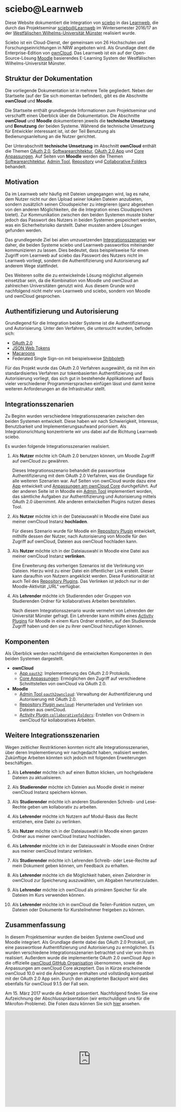 # sciebo@Learnweb
Diese Website dokumentiert die Integration von [sciebo](https://www.sciebo.de/) in das [Learnweb](https://www.uni-muenster.de/LearnWeb/learnweb2/), die durch das Projektseminar [sciebo@Learnweb](https://www.wi.uni-muenster.de/de/studierende/lehrangebot/227197) im Wintersemester 2016/17 an der [Westfälischen Wilhelms-Universität Münster](http://www.uni-muenster.de/) realisiert wurde.

Sciebo ist ein Cloud-Dienst, der gemeinsam von 26 Hochschulen und Forschungseinrichtungen in NRW angeboten wird. Als Grundlage dient die Enterprise-Edition von [ownCloud](https://owncloud.org/). Das Learnweb ist ein auf der Open-Source-Lösung [Moodle](https://moodle.org/) basierendes E-Learning System der Westfälischen Wilhelms-Universität Münster.

## Struktur der Dokumentation
Die vorliegende Dokumentation ist in mehrere Teile gegliedert. Neben der Startseite (auf der Sie sich momentan befinden), gibt es die Abschnitte **ownCloud** und **Moodle**.

Die Startseite enthält grundlegende Informationen zum Projektseminar und verschafft einen Überblick über die Dokumentation. Die Abschnitte **ownCloud** und **Moodle** dokumentieren jeweils die **technische Umsetzung** und **Benutzung** der beiden Systeme. Während die technische Umsetzung für Entwickler interessant ist, ist der Teil Benutzung als Bedienungsanleitung an die Nutzer gerichtet.

Der Unterabschnitt **technische Umsetzung** im Abschnitt **ownCloud** enthält die Themen [OAuth 2.0](/owncloud/technische-umsetzung/oauth2), [Softwarearchitektur](/owncloud/technische-umsetzung/softwarearchitektur), [OAuth 2.0 App](/owncloud/technische-umsetzung/oauth2-app) und [Core Anpassungen](/owncloud/technische-umsetzung/core-anpassungen). Auf Seiten von **Moodle** werden die Themen [Softwarearchitektur](/moodle/technische-umsetzung/softwarearchitektur), [Admin Tool](/moodle/technische-umsetzung/admin-tool), [Repository](/moodle/technische-umsetzung/repository) und [Collaborative Folders](/moodle/technische-umsetzung/activity) behandelt.

## Motivation
Da im Learnweb sehr häufig mit Dateien umgegangen wird, lag es nahe, dem Nutzer nicht nur den Upload seiner lokalen Dateien anzubieten, sondern zusätzlich seinen Cloudspeicher zu integrieren (ganz abgesehen von den anderen Möglichkeiten, die die Integration eines Cloudspeichers bietet). Zur Kommunikation zwischen den beiden Systemen musste bisher jedoch das Passwort des Nutzers in beiden Systemen gespeichert werden, was ein Sicherheitsrisiko darstellt. Daher mussten andere Lösungen gefunden werden.

Das grundlegende Ziel bei allen umzusetzenden [Integrationsszenarien](#integrationsszenarien) war daher, die beiden Systeme sciebo und Learnweb passwortlos miteinander kommunizieren zu lassen. Dies bedeutet, dass beispielsweise für einen Zugriff vom Learnweb auf sciebo das Passwort des Nutzers nicht im Learnweb vorliegt, sondern die Authentifizierung und Autorisierung auf anderem Wege stattfindet.

Des Weiteren sollte die zu entwickelnde Lösung möglichst allgemein einsetzbar sein, da die Kombination von Moodle und ownCloud an zahlreichen Universitäten genutzt wird. Aus diesem Grunde wird nachfolgend nicht mehr von Learnweb und sciebo, sondern von Moodle und ownCloud gesprochen.

## Authentifizierung und Autorisierung
Grundlegend für die Integration beider Systeme ist die Authentifizierung und Autorisierung. Unter den Verfahren, die untersucht wurden, befinden sich:

* [OAuth 2.0](https://oauth.net/2/)
* [JSON Web Tokens](https://jwt.io/)
* [Macaroons](https://research.google.com/pubs/pub41892.html)
* Federated Single Sign-on mit beispielsweise [Shibboleth](https://shibboleth.net/)

Für das Projekt wurde das OAuth 2.0 Verfahren ausgewählt, da mit ihm ein standardisiertes Verfahren zur tokenbasierten Authentifizierung und
Autorisierung vorliegt, das sich gut in bestehende Applikationen auf Basis vieler verschiedener Programmiersprachen einfügen lässt und damit keine weiteren Anforderungen an die Infrastruktur stellt.

## Integrationsszenarien
Zu Beginn wurden verschiedene Integrationsszenarien zwischen den beiden Systemen entwickelt. Diese haben wir nach Schwierigkeit, Interesse, Benutzbarkeit und Implementierungsaufwand priorisiert. Als Integrationsrichtung konzentrierte wir uns dabei auf die Richtung Learnweb <i class="fa fa-long-arrow-right" aria-hidden="true"></i> sciebo.

Es wurden folgende Integrationsszenarien realisiert.

1. Als **Nutzer** möchte ich OAuth 2.0 benutzen können, um Moodle Zugriff auf ownCloud zu gewähren. <p></p> 
Dieses Integrationsszenario behandelt die passwortlose Authentifizierung mit dem OAuth 2.0 Verfahren, was die Grundlage für alle weiteren Szenarien war. Auf Seiten von ownCloud wurde dazu eine [App](/owncloud/technische-umsetzung/oauth2-app) entwickelt und [Anpassungen am ownCloud Core](owncloud/technische-umsetzung/core-anpassungen) durchgeführt. Auf der anderen Seite ist in Moodle ein [Admin Tool](moodle/technische-umsetzung/admin-tool) implementiert worden, das sämtliche Aufgaben zur Authentifizierung und Autorisierung mittels OAuth 2.0 übernimmt. Alle anderen entwickelten Plugins nutzen dieses Tool.
   
2. Als **Nutzer** möchte ich in der Dateiauswahl in Moodle eine Datei aus meiner ownCloud Instanz **hochladen**. </p></p>
Für dieses Szenario wurde für Moodle ein [Repository Plugin](/moodle/technische-umsetzung/repository) entwickelt, mithilfe dessen der Nutzer, nach Autorisierung von Moodle für den Zugriff auf ownCloud, Dateien aus ownCloud hochladen kann.

3. Als **Nutzer** möchte ich in der Dateiauswahl in Moodle eine Datei aus meiner ownCloud Instanz **verlinken**. </p></p>
Eine Erweiterung des vorherigen Szenarios ist die Verlinkung von Dateien. Hierzu wird zu einer Datei ein öffentlicher Link erstellt. Dieser kann daraufhin von Nutzern angeklickt werden. Diese Funktionalität ist auch Teil des [Repository Plugins](/moodle/technische-umsetzung/repository). Das Verlinken ist
jedoch nur in der Moodle-Aktivität „URL“ verfügbar.

4. Als **Lehrender** möchte ich Studierenden oder Gruppen von Studierenden Ordner für kollaboratives Arbeiten bereitstellen. </p></p>
Nach diesem Integrationsszenario wurde vermehrt von Lehrenden der Universität Münster gefragt. Ein Lehrender kann mithilfe eines [Activity Plugins](moodle/technische-umsetzung/activity) für Moodle in einem Kurs Ordner erstellen, auf den Studierende Zugriff haben und den sie zu ihrer ownCloud hinzufügen können.

## Komponenten
Als Überblick werden nachfolgend die entwickelten Komponenten in den beiden Systemen dargestellt.

* **ownCloud**
	* [App `oauth2`](owncloud/technische-umsetzung/oauth2-app/): Implementierung des OAuth 2.0 Protokolls.
	* [Core Anpassungen](owncloud/technische-umsetzung/core-anpassungen/): Ermöglichen den Zugriff auf verschiedene Schnittstellen von ownCloud via OAuth 2.0.
* **Moodle**
	* [Admin Tool `oauth2owncloud`](moodle/technische-umsetzung/admin-tool): Verwaltung der Authentifizierung und Autorisierung mit OAuth 2.0.
	* [Repository Plugin `owncloud`](moodle/technische-umsetzung/repository): Herunterladen und Verlinken von Dateien aus ownCloud.
	* [Activity Plugin `collaborativefolders`](moodle/technische-umsetzung/activity): Erstellen von Ordnern in ownCloud für kollaboratives Arbeiten.

## Weitere Integrationsszenarien
Wegen zeitlicher Restriktionen konnten nicht alle Integrationsszenarien, über deren Implementierung wir nachgedacht haben, realisiert werden. Zukünftige Arbeiten könnten sich jedoch mit folgenden Erweiterungen beschäftigen.

1. Als **Lehrender** möchte ich auf einen Button klicken, um hochgeladene Dateien zu aktualisieren.

2. Als **Studierender** möchte ich Dateien aus Moodle direkt in meiner ownCloud Instanz speichern können.

3. Als **Studierender** möchte ich anderen Studierenden Schreib- und Lese-Rechte geben um kollaborativ zu arbeiten.

4. Als **Lehrender** möchte ich Nutzern auf Modul-Basis das Recht entziehen, eine Datei zu verlinken.

5. Als **Nutzer** möchte ich in der Dateiauswahl in Moodle einen ganzen Ordner aus meiner ownCloud Instanz hochladen.

6. Als **Lehrender** möchte ich in der Dateiauswahl in Moodle einen Ordner aus meiner ownCloud Instanz verlinken.

7. Als **Studierender** möchte ich Lehrenden Schreib- oder Lese-Rechte auf mein Dokument geben können, um Feedback zu erhalten.

8. Als **Lehrender** möchte ich die Möglichkeit haben, einen Zielordner in ownCloud zur Speicherung auszuwählen, um Abgaben herunterzuladen.

9. Als **Lehrender** möchte ich ownCloud als primären Speicher für alle Dateien im Kurs verwenden können.

10. Als **Lehrender** möchte ich in ownCloud die Teilen-Funktion nutzen, um Dateien oder Dokumente für Kursteilnehmer freigeben zu können.

## Zusammenfassung
In diesem Projektseminar wurden die beiden Systeme ownCloud und Moodle integriert. Als Grundlage diente dabei das OAuth 2.0 Protokoll, um eine passwortlose Authentifizierung und Autorisierung zu ermöglichen. Es wurden verschiedene Integrationsszenarien betrachtet und vier von ihnen realisiert. Außerdem wurde die implementierte OAuth 2.0 ownCloud App in die offizielle [ownCloud GitHub Organisation](https://github.com/owncloud/) übernommen, sowie die Anpassungen am ownCloud Core akzeptiert. Das in Kürze erscheinende ownCloud 10.0 wird die Änderungen enthalten und vollständig kompatibel mit der OAuth 2.0 App sein. Durch den akzeptierten Backport wird dies ebenfalls für ownCloud 9.1.5 der Fall sein.

Am 15. März 2017 wurde die Arbeit präsentiert. Nachfolgend finden Sie eine Aufzeichnung der Abschlusspräsentation (wir entschuldigen uns für die Mikrofon-Probleme). Die Folien dazu können Sie sich [hier](https://pssl16.github.io/abschlusspraesentation/) ansehen.

<div align="center">
	<iframe width="560" height="315" src="https://www.youtube.com/embed/2GYvoP36vFc" frameborder="0" allowfullscreen></iframe>
</div>
